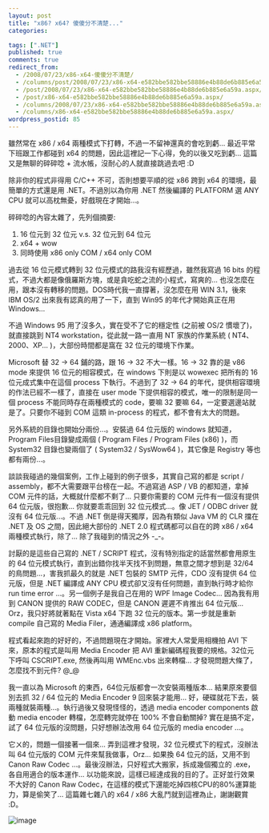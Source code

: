 ```yaml
---
layout: post
title: "x86? x64? 傻傻分不清楚..."
categories:

tags: [".NET"]
published: true
comments: true
redirect_from:
  - /2008/07/23/x86-x64-傻傻分不清楚/
  - /columns/post/2008/07/23/x86-x64-e582bbe582bbe58886e4b88de6b885e6a59a.aspx/
  - /post/2008/07/23/x86-x64-e582bbe582bbe58886e4b88de6b885e6a59a.aspx/
  - /post/x86-x64-e582bbe582bbe58886e4b88de6b885e6a59a.aspx/
  - /columns/2008/07/23/x86-x64-e582bbe582bbe58886e4b88de6b885e6a59a.aspx/
  - /columns/x86-x64-e582bbe582bbe58886e4b88de6b885e6a59a.aspx/
wordpress_postid: 85
---
```


雖然常在 x86 / x64 兩種模式下打轉，不過一不留神還真的會吃到虧... 最近平常下班跟工作都碰到 x64 的問題，因此這裡記一下心得，免的以後又吃到虧... 這篇又是無聊的碎碎唸 + 流水帳，沒耐心的人就直接跳過去吧 :D

除非你的程式非得用 C/C++ 不可，否則想要平順的從 x86 跨到 x64 的環境，最簡單的方式還是用 .NET。不過別以為你用 .NET 然後編譯的 PLATFORM 選 ANY CPU 就可以高枕無憂，好戲現在才開始...。

碎碎唸的內容太雜了，先列個摘要:

1. 16 位元到 32 位元 v.s. 32 位元到 64 位元
2. x64 + wow
3. 同時使用 x86 only COM / x64 only COM

過去從 16 位元模式轉到 32 位元模式的路我沒有經歷過，雖然我寫過 16 bits 的程式，不過大都是像俄羅斯方塊，或是貪吃蛇之流的小程式，寫爽的... 也沒怎麼在用，跟本沒有轉移的問題。DOS時代我一直撐著，沒怎麼在用 WIN 3.1，後來 IBM OS/2 出來我有認真的用了一下，直到 Win95 的年代才開始真正在用 Windows...

不過 Windows 95 用了沒多久，實在受不了它的穩定性 (之前被 OS/2 慣壞了)，就直接跳到 NT4 workstation，從此就一路一直用 NT 家族的作業系統 ( NT4、2000、XP... )，大部份時間都是窩在 32 位元的環境下作業。

Microsoft 替 32 -> 64 鋪的路，跟 16 -> 32 不大一樣。16 -> 32 靠的是 v86 mode 來提供 16 位元的相容模式，在 windows 下則是以 wowexec 把所有的 16 位元成式集中在這個 process 下執行。不過到了 32 -> 64 的年代，提供相容環境的作法已經不一樣了，直接在 user mode 下提供相容的模式，唯一的限制是同一個 process 不能同時存在兩種模式的 code，要嘛 32 要嘛 64，一定要選邊站就是了。只要你不碰到 COM 這類 in-process 的程式，都不會有太大的問題。

另外系統的目錄也開始分兩份...。安裝過 64 位元版的 windows 就知道，Program Files目錄變成兩個 ( Program Files / Program Files (x86) )，而 System32 目錄也變兩個了 ( System32 / SysWow64 )，其它像是 Registry 等也都有兩份...。

談談我碰過的幾個案例，工作上碰到的例子很多，其實自己寫的都是 script / assembly，都不大需要跟平台榜在一起。不過寫過 ASP / VB 的都知道，拿掉 COM 元件的話，大概就什麼都不剩了... 只要你需要的 COM 元件有一個沒有提供 64 位元版，很抱歉... 你就要乖乖回到 32 位元模式...。像 JET / ODBC driver 就沒有 64 位元版...。不過 .NET 倒是得天獨厚，因為有類似 Java VM 的 CLR 擋在 .NET 及 OS 之間，因此絕大部份的 .NET 2.0 程式碼都可以自在的跨 x86 / x64 兩種模式執行，除了... 除了我碰到的情況之外 -_-。

討厭的是這些自己寫的 .NET / SCRIPT 程式，沒有特別指定的話當然都會用原生的 64 位元模式執行，直到出錯你找半天找不到問題，無意之間才想到是 32/64 的鳥問題...，害我抓最久的就是 .NET 包裝的 SMTP 元件，CDO 沒有提供 64 位元版，但是 .NET 編譯成 ANY CPU 模式卻又沒有任何問題，直到執行時才給你 run time error ...。另一個例子是我自己在用的 WPF Image Codec... 因為我有用到 CANON 提供的 RAW CODEC，但是 CANON 遲遲不肯推出 64 位元版... Orz，我只好將就著點在 Vista x64 下跑 32 位元的版本。第一步就是重新 compile 自己寫的 Media Filer，通通編譯成 x86 platform。

程式看起來跑的好好的，不過問題現在才開始。家裡大人常愛用相機拍 AVI 下來，原本的程式是叫用 Media Encoder 把 AVI 重新編碼程我要的規格。32位元下呼叫 CSCRIPT.exe, 然後再叫用 WMEnc.vbs 出來轉檔... 才發現問題大條了，怎麼找不到元件? @_@

我一直以為 Microsoft 的東西，64位元版都會一次安裝兩種版本... 結果原來要個別去抓 32 / 64 位元的 Media Encoder 9 回來裝才能用... 好，硬碟就花下去，裝兩種就裝兩種...。執行過後又發現怪怪的，透過 media encoder components 啟動 media encoder 轉檔，怎麼轉完就停在 100% 不會自動關掉? 實在是搞不定，試了 64 位元版的沒問題，只好想辦法改用 64 位元版的 media encoder ...。

它ㄨ的，問題一個接著一個來... 弄到這裡才發現，32 位元模式下的程式，沒辦法叫 64 位元版的 COM 元件來幫我做事，Orz... 如果換 64 位元的話，又用不到 Canon Raw Codec ...。最後沒辦法，只好程式大搬家，拆成幾個獨立的 .exe，各自用適合的版本運作... 以功能來說，這樣已經達成我的目的了。正好並行效果不大好的 Canon Raw Codec，在這樣的模式下還能吃掉四核CPU的80%運算能力，算是偷笑了... 這篇雜七雜八的 x64 / x86 大亂鬥就到這裡為止，謝謝觀賞 :D。

![image](/wp-content/be-files/WindowsLiveWriter/x86x64_146BF/image_9.png)
